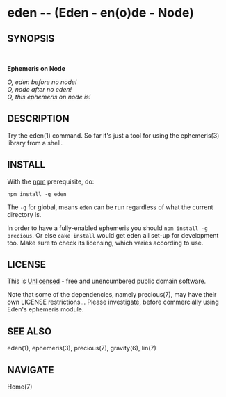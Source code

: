 eden -- (Eden - en(o)de - Node)
===============================


SYNOPSIS
--------

<BR/>

**Ephemeris on Node**

_O, eden before no node!_<br/>
_O, node after no eden!_<br/>
_O, this ephemeris on node is!_<br/>


DESCRIPTION
-----------

Try the eden(1) command.
So far it's just a tool for using the ephemeris(3) library from a shell.


INSTALL
-------

With the [npm](http://npmjs.org/) prerequisite, do:

    npm install -g eden

The `-g` for global, means `eden` can be run
regardless of what the current directory is.

In order to have a fully-enabled ephemeris you should `npm install -g precious`.
Or else `cake install` would get eden all set-up for development too.  Make sure
to check its licensing, which varies according to use.


LICENSE
-------

This is [Unlicensed](UNLICENSE.html) -
free and unencumbered public domain software.

Note that some of the dependencies, namely precious(7),
may have their own LICENSE restrictions...
Please investigate, before commercially using Eden's ephemeris module.


SEE ALSO
--------

eden(1), ephemeris(3), precious(7), gravity(6), lin(7)


NAVIGATE
--------

Home(7)
